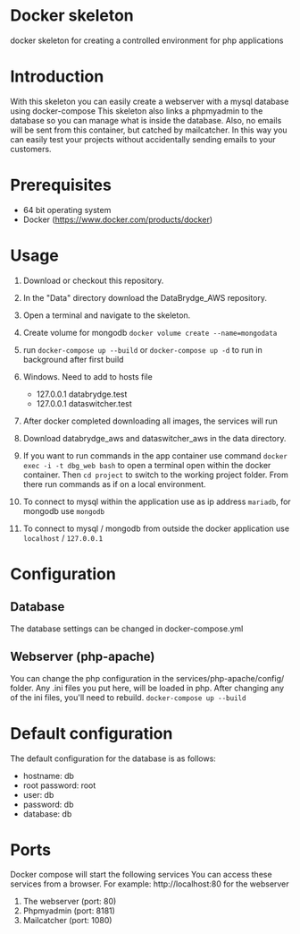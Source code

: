 # Docker skeleton
docker skeleton for creating a controlled environment for php applications

# Introduction
With this skeleton you can easily create a webserver with a mysql database using docker-compose
This skeleton also links a phpmyadmin to the database so you can manage what is inside the database.
Also, no emails will be sent from this container, but catched by mailcatcher.
In this way you can easily test your projects without accidentally sending emails to your customers.

# Prerequisites
- 64 bit operating system
- Docker (https://www.docker.com/products/docker)

# Usage
1. Download or checkout this repository.
2. In the "Data" directory download the DataBrydge_AWS repository.
3. Open a terminal and navigate to the skeleton.
4. Create volume for mongodb `docker volume create --name=mongodata`
5. run `docker-compose up --build` or `docker-compose up -d` to run in background after first build
6. Windows. Need to add to hosts file 
   - 127.0.0.1 databrydge.test
   - 127.0.0.1 dataswitcher.test
   
7. After docker completed downloading all images, the services will run
8. Download databrydge_aws and dataswitcher_aws in the data directory.
9. If you want to run commands in the app container use command `docker exec -i -t dbg_web bash` to open a terminal open within the docker container. Then `cd project` to switch to the working project folder. From there run commands as if on a local environment.
10. To connect to mysql within the application use as ip address `mariadb`, for mongodb use `mongodb`
11. To connect to mysql / mongodb from outside the docker application use `localhost` / `127.0.0.1` 

# Configuration
## Database
The database settings can be changed in docker-compose.yml
## Webserver (php-apache)
You can change the php configuration in the services/php-apache/config/ folder.
Any .ini files you put here, will be loaded in php.
After changing any of the ini files, you'll need to rebuild. `docker-compose up --build`


# Default configuration
The default configuration for the database is as follows:
- hostname: db
- root password: root
- user: db
- password: db
- database: db

# Ports
Docker compose will start the following services
You can access these services from a browser.
For example:
http://localhost:80 for the webserver

1. The webserver (port: 80)
2. Phpmyadmin (port: 8181)
3. Mailcatcher (port: 1080)

